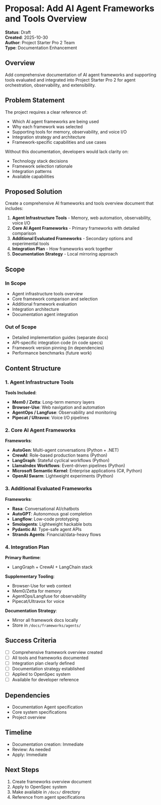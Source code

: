 # Proposal: Add AI Agent Frameworks and Tools Overview

**Status**: Draft  
**Created**: 2025-10-30  
**Author**: Project Starter Pro 2 Team  
**Type**: Documentation Enhancement  

## Overview

Add comprehensive documentation of AI agent frameworks and supporting tools evaluated and integrated into Project Starter Pro 2 for agent orchestration, observability, and extensibility.

## Problem Statement

The project requires a clear reference of:
- Which AI agent frameworks are being used
- Why each framework was selected
- Supporting tools for memory, observability, and voice I/O
- Integration strategy and architecture
- Framework-specific capabilities and use cases

Without this documentation, developers would lack clarity on:
- Technology stack decisions
- Framework selection rationale
- Integration patterns
- Available capabilities

## Proposed Solution

Create a comprehensive AI frameworks and tools overview document that includes:

1. **Agent Infrastructure Tools** - Memory, web automation, observability, voice I/O
2. **Core AI Agent Frameworks** - Primary frameworks with detailed comparison
3. **Additional Evaluated Frameworks** - Secondary options and experimental tools
4. **Integration Plan** - How frameworks work together
5. **Documentation Strategy** - Local mirroring approach

## Scope

### In Scope
- Agent infrastructure tools overview
- Core framework comparison and selection
- Additional framework evaluation
- Integration architecture
- Documentation agent integration

### Out of Scope
- Detailed implementation guides (separate docs)
- API-specific integration code (in code specs)
- Framework version pinning (in dependencies)
- Performance benchmarks (future work)

## Content Structure

### 1. Agent Infrastructure Tools

**Tools Included**:
- **Mem0 / Zetta**: Long-term memory layers
- **Browser-Use**: Web navigation and automation
- **AgentOps / Langfuse**: Observability and monitoring
- **Pipecat / Ultravox**: Voice I/O pipelines

### 2. Core AI Agent Frameworks

**Frameworks**:
- **AutoGen**: Multi-agent conversations (Python + .NET)
- **CrewAI**: Role-based production teams (Python)
- **LangGraph**: Stateful cyclical workflows (Python)
- **LlamaIndex Workflows**: Event-driven pipelines (Python)
- **Microsoft Semantic Kernel**: Enterprise applications (C#, Python)
- **OpenAI Swarm**: Lightweight experiments (Python)

### 3. Additional Evaluated Frameworks

**Frameworks**:
- **Rasa**: Conversational AI/chatbots
- **AutoGPT**: Autonomous goal completion
- **Langflow**: Low-code prototyping
- **Smolagents**: Lightweight hackable bots
- **Pydantic AI**: Type-safe agent APIs
- **Strands Agents**: Financial/data-heavy flows

### 4. Integration Plan

**Primary Runtime**:
- LangGraph + CrewAI + LangChain stack

**Supplementary Tooling**:
- Browser-Use for web context
- Mem0/Zetta for memory
- AgentOps/Langfuse for observability
- Pipecat/Ultravox for voice

**Documentation Strategy**:
- Mirror all framework docs locally
- Store in `/docs/frameworks/agents/`

## Success Criteria

- [ ] Comprehensive framework overview created
- [ ] All tools and frameworks documented
- [ ] Integration plan clearly defined
- [ ] Documentation strategy established
- [ ] Applied to OpenSpec system
- [ ] Available for developer reference

## Dependencies

- Documentation Agent specification
- Core system specifications
- Project overview

## Timeline

- Documentation creation: Immediate
- Review: As needed
- Apply: Immediate

## Next Steps

1. Create frameworks overview document
2. Apply to OpenSpec system
3. Make available in `/docs/` directory
4. Reference from agent specifications

